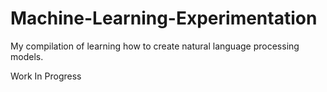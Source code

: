 # Machine-Learning-Experimentation

My compilation of learning how to create natural language processing models.

Work In Progress
